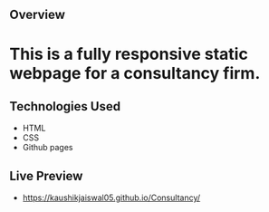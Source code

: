 ## Overview 

# This is a fully responsive static webpage for a consultancy firm.

## Technologies Used

- HTML
- CSS
- Github pages

## Live Preview
- https://kaushikjaiswal05.github.io/Consultancy/
